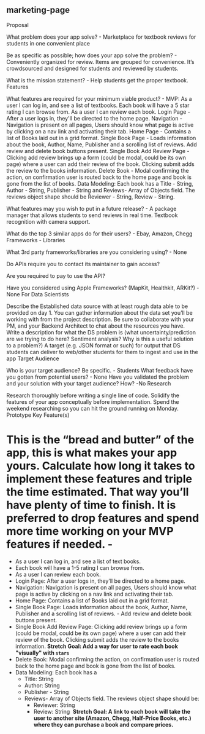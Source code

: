 ## marketing-page


Proposal

What problem does your app solve? - Marketplace for textbook reviews for students in one convenient place

Be as specific as possible; how does your app solve the problem? - Conveniently organized for review. Items are grouped for convenience. It’s crowdsourced and designed for students and reviewed by students.

What is the mission statement? - Help students get the proper textbook. Features

What features are required for your minimum viable product? - MVP: As a user I can log in, and see a list of textbooks. Each book will have a 5 star rating I can browse from. As a user I can review each book. Login Page - After a user logs in, they'll be directed to the home page. Navigation - Navigation is present on all pages, Users should know what page is active by clicking on a nav link and activating their tab. Home Page - Contains a list of Books laid out in a grid format. Single Book Page - Loads information about the book, Author, Name, Publisher and a scrolling list of reviews. Add review and delete book buttons present. Single Book Add Review Page - Clicking add review brings up a form (could be modal, could be its own page) where a user can add their review of the book. Clicking submit adds the review to the books information. Delete Book - Modal confirming the action, on confirmation user is routed back to the home page and book is gone from the list of books. Data Modeling: Each book has a Title - String, Author - String, Publisher - String and Reviews- Array of Objects field. The reviews object shape should be Reviewer - String, Review - String.

What features may you wish to put in a future release? - A package manager that allows students to send reviews in real time. Textbook recognition with camera support.

What do the top 3 similar apps do for their users? - Ebay, Amazon, Chegg Frameworks - Libraries

What 3rd party frameworks/libraries are you considering using? - None

Do APIs require you to contact its maintainer to gain access?

Are you required to pay to use the API?

Have you considered using Apple Frameworks? (MapKit, Healthkit, ARKit?) - None For Data Scientists

Describe the Established data source with at least rough data able to be provided on day 1.
You can gather information about the data set you’ll be working with from the project description. Be sure to collaborate with your PM, and your Backend Architect to chat about the resources you have.
Write a description for what the DS problem is (what uncertainty/prediction are we trying to do here? Sentiment analysis? Why is this a useful solution to a problem?)
A target (e.g. JSON format or such) for output that DS students can deliver to web/other students for them to ingest and use in the app
Target Audience

Who is your target audience? Be specific. - Students
What feedback have you gotten from potential users? - None
Have you validated the problem and your solution with your target audience? How? -No
Research

Research thoroughly before writing a single line of code. Solidify the features of your app conceptually before implementation. Spend the weekend researching so you can hit the ground running on Monday. Prototype Key Feature(s)

This is the “bread and butter” of the app, this is what makes your app yours. Calculate how long it takes to implement these features and triple the time estimated. That way you’ll have plenty of time to finish. It is preferred to drop features and spend more time working on your MVP features if needed. -
=======
- As a user I can log in, and see a list of text books.
- Each book will have a 1-5 rating I can browse from.
- As a user I can review each book.
- Login Page: After a user logs in, they'll be directed to a home page.
- Navigation: Navigation is present on all pages, Users should know what page is active by clicking on a nav link and activating their tab.
- Home Page: Contains a list of Books laid out in a grid format.
- Single Book Page: Loads information about the book, Author, Name, Publisher and a scrolling list of reviews. - Add review and delete book buttons present.
- Single Book Add Review Page: Clicking add review brings up a form (could be modal, could be its own page) where a user can add their review of the book. Clicking submit adds the review to the books information. **Stretch Goal: Add a way for user to rate each book "visually" with `stars`**
- Delete Book: Modal confirming the action, on confirmation user is routed back to the home page and book is gone from the list of books.
- Data Modeling: Each book has a
	- Title: String
	- Author: String
	- Publisher - String
	- Reviews- Array of Objects field. The reviews object shape should be:
		-  Reviewer: String
		-  Review: String
​
**Stretch Goal: A link to each book will take the user to another site (Amazon, Chegg, Half-Price Books, etc.) where they can purchase a book and compare prices.**
